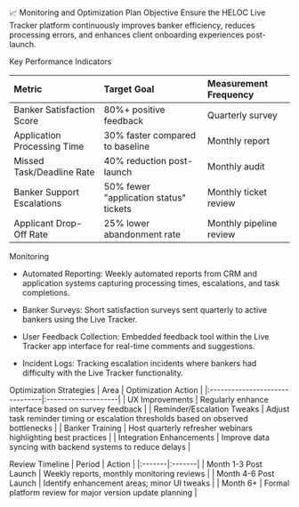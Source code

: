 📈 Monitoring and Optimization Plan
Objective
Ensure the HELOC Live Tracker platform continuously improves banker efficiency, reduces processing errors, and enhances client onboarding experiences post-launch.

Key Performance Indicators

| Metric                        | Target Goal                         | Measurement Frequency |
|:-------------------------------|:------------------------------------|:----------------------|
| Banker Satisfaction Score      | 80%+ positive feedback              | Quarterly survey       |
| Application Processing Time    | 30% faster compared to baseline     | Monthly report         |
| Missed Task/Deadline Rate       | 40% reduction post-launch           | Monthly audit          |
| Banker Support Escalations     | 50% fewer \"application status\" tickets | Monthly ticket review  |
| Applicant Drop-Off Rate        | 25% lower abandonment rate          | Monthly pipeline review |
Monitoring
- Automated Reporting:
Weekly automated reports from CRM and application systems capturing processing times, escalations, and task completions.

- Banker Surveys:
Short satisfaction surveys sent quarterly to active bankers using the Live Tracker.

- User Feedback Collection:
Embedded feedback tool within the Live Tracker app interface for real-time comments and suggestions.

- Incident Logs:
Tracking escalation incidents where bankers had difficulty with the Live Tracker functionality.

Optimization Strategies
| Area                          | Optimization Action |
|:-------------------------------|:--------------------|
| UX Improvements                | Regularly enhance interface based on survey feedback |
| Reminder/Escalation Tweaks     | Adjust task reminder timing or escalation thresholds based on observed bottlenecks |
| Banker Training                | Host quarterly refresher webinars highlighting best practices |
| Integration Enhancements      | Improve data syncing with backend systems to reduce delays |

Review Timeline
| Period | Action |
|:-------|:-------|
| Month 1-3 Post Launch | Weekly reports, monthly monitoring reviews |
| Month 4-6 Post Launch | Identify enhancement areas; minor UI tweaks |
| Month 6+ | Formal platform review for major version update planning |

